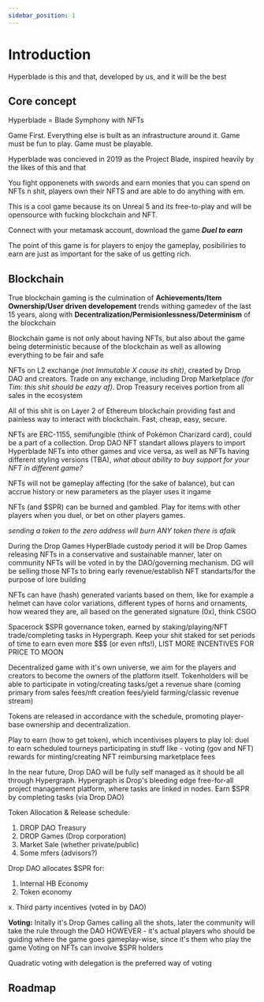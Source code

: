 ```yaml
---
sidebar_position: 1
---
```


# Introduction

Hyperblade is this and that, developed by us, and it will be the best

## Core concept

Hyperblade = Blade Symphony with NFTs

Game First. Everything else is built as an infrastructure around it. Game must be fun to play. Game must be playable.

Hyperblade was concieved in 2019 as the Project Blade, inspired heavily by the likes of this and that

You fight opponenets with swords and earn monies that you can spend on NFTs n shit, players own their NFTS and are able to do anything with em.

This is a cool game because its on Unreal 5 and its free-to-play and will be opensource with fucking blockchain and NFT.

Connect with your metamask account, download the game **_Duel to earn_**

The point of this game is for players to enjoy the gameplay, posibiliries to earn are just as important for the sake of us getting rich.

## Blockchain

True blockchain gaming is the culmination of **Achievements/Item Ownership/User driven developement** trends withing gamedev of the last 15 years, along with **Decentralization/Permisionlessness/Determinism** of the blockchain

Blockchain game is not only about having NFTs, but also about the game being deterministic because of the blockchain as well as allowing everything to be fair and safe

NFTs on L2 exchange _(not Immutable X cause its shit)_, created by Drop DAO and creators. Trade on any exchange, including Drop Marketplace _(for Tim: this shit should be eazy af)_. Drop Treasury receives portion from all sales in the ecosystem

All of this shit is on Layer 2 of Ethereum blockchain providing fast and painless way to interact with blockchain. Fast, cheap, easy, secure.

NFTs are ERC-1155, semifungible (think of Pokémon Charizard card), could be a part of a collection. Drop DAO NFT standart allows players to import Hyperblade NFTs into other games and vice versa, as well as NFTs having different styling versions (TBA), _what about ability to buy support for your NFT in different game?_

NFTs will not be gameplay affecting (for the sake of balance), but can accrue history or new parameters as the player uses it ingame

NFTs (and $SPR) can be burned and gambled. Play for items with other players when you duel, or bet on other players games.

_sending a token to the zero address will burn ANY token there is afaik_

During the Drop Games HyperBlade custody period it will be Drop Games releasing NFTs in a conservative and sustainable manner, later on community NFTs will be voted in by the DAO/governing mechanism. DG will be selling those NFTs to bring early revenue/establish NFT standarts/for the purpose of lore building

NFTs can have (hash) generated variants based on them, like for example a helmet can have color variations, different types of horns and ornaments, how weared they are, all based on the generated signature (0x), think CSGO

Spacerock $SPR governance token, earned by staking/playing/NFT trade/completing tasks in Hypergraph. Keep your shit staked for set periods of time to earn even more $$$ (or even nfts!), LIST MORE INCENTIVES FOR PRICE TO MOON

Decentralized game with it's own universe, we aim for the players and creators to become the owners of the platform itself. Tokenholders will be able to participate in voting/creating tasks/get a revenue share (coming primary from sales fees/nft creation fees/yield farming/classic revenue stream)

Tokens are released in accordance with the schedule, promoting player-base ownership and decentralization.

Play to earn (how to get token), which incentivises players to play lol:
duel to earn
scheduled tourneys
participating in stuff like - voting (gov and NFT)
rewards for minting/creating NFT
reimbursing marketplace fees

In the near future, Drop DAO will be fully self managed as it should be all through Hypergraph.
Hypergraph is Drop's bleeding edge free-for-all project management platform, where tasks are linked in nodes. Earn $SPR by completing tasks (via Drop DAO)

Token Allocation & Release schedule:

1. DROP DAO Treasury
2. DROP Games (Drop corporation)
3. Market Sale (whether private/public)
4. Some mfers (advisors?)

Drop DAO allocates $SPR for:

1. Internal HB Economy
2. Token economy

x. Third party incentives (voted in by DAO)

**Voting:**
Initally it's Drop Games calling all the shots, later the community will take the rule through the DAO
HOWEVER - it's actual players who should be guiding where the game goes gameplay-wise, since it's them who play the game
Voting on NFTs can involve $SPR holders

Quadratic voting with delegation is the preferred way of voting

## Roadmap
